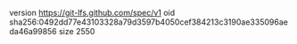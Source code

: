 version https://git-lfs.github.com/spec/v1
oid sha256:0492dd77e43103328a79d3597b4050cef384213c3190ae335096aeda46a99856
size 2550
